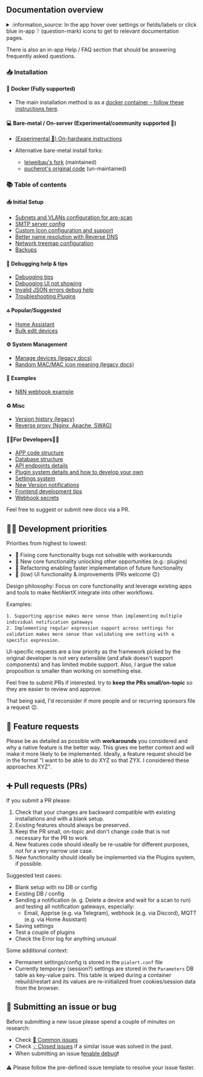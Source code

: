 ## Documentation overview

<details>
  <summary>:information_source: In the app hover over settings or fields/labels or click blue in-app ❔ (question-mark) icons to get to relevant documentation pages.</summary>

  ![In-app help](/docs/img/GENERAL/in-app-help.png)

</details>

There is also an in-app Help / FAQ section that should be answering frequently asked questions.

### 📥 Installation

#### 🐳 Docker (Fully supported)

- The main installation method is as a [docker container - follow these instructions here](https://github.com/jokob-sk/NetAlertX/blob/main/dockerfiles/README.md). 

#### 💻 Bare-metal / On-server (Experimental/community supported 🧪)

- [(Experimental 🧪) On-hardware instructions](https://github.com/jokob-sk/NetAlertX/blob/main/docs/HW_INSTALL.md) 

- Alternative bare-metal install forks: 
  - [leiweibau's fork](https://github.com/leiweibau/Pi.Alert/) (maintained)
  - [pucherot's original code](https://github.com/pucherot/Pi.Alert/) (un-maintained)

### 📚 Table of contents

#### 📥 Initial Setup

- [Subnets and VLANs configuration for arp-scan](/docs/SUBNETS.md)
- [SMTP server config](/docs/SMTP.md)
- [Custom Icon configuration and support](/docs/ICONS.md)
- [Better name resolution with Reverse DNS](/docs/REVERSE_DNS.md)
- [Network treemap configuration](/docs/NETWORK_TREE.md)
- [Backups](/docs/BACKUPS.md)

#### 🐛 Debugging help & tips

- [Debugging tips](/docs/DEBUG_TIPS.md)
- [Debugging UI not showing](/docs/WEB_UI_PORT_DEBUG.md)
- [Invalid JSON errors debug help](/docs/DEBUG_INVALID_JSON.md)
- [Troubleshooting Plugins](/docs/DEBUG_PLUGINS.md)

#### 🔝 Popular/Suggested

- [Home Assistant](/docs/HOME_ASSISTANT.md)
- [Bulk edit devices](/docs/DEVICES_BULK_EDITING.md)

#### ⚙ System Management

- [Manage devices (legacy docs)](/docs/DEVICE_MANAGEMENT.md)
- [Random MAC/MAC icon meaning (legacy docs)](/docs/RANDOM_MAC.md)


#### 🔎 Examples

- [N8N webhook example](/docs/WEBHOOK_N8N.md)

#### ♻ Misc

- [Version history (legacy)](/docs/VERSIONS_HISTORY.md)
- [Reverse proxy (Nginx, Apache, SWAG)](/docs/REVERSE_PROXY.md)

#### 👩‍💻For Developers👨‍💻

- [APP code structure](/netalertx/README.md)
- [Database structure](/docs/DATABASE.md)
- [API endpoints details](/docs/API.md)
- [Plugin system details and how to develop your own](/front/plugins/README.md)
- [Settings system](/docs/SETTINGS_SYSTEM.md)
- [New Version notifications](/docs/VERSIONS.md)
- [Frontend development tips](/docs/FRONTEND_DEVELOPMENT.md)
- [Webhook secrets](/docs/WEBHOOK_SECRET.md)

Feel free to suggest or submit new docs via a PR. 

## 👨‍💻 Development priorities

Priorities from highest to lowest:

* 🔼 Fixing core functionality bugs not solvable with workarounds
* 🔵 New core functionality unlocking other opportunities (e.g.: plugins) 
* 🔵 Refactoring enabling faster implementation of future functionality 
* 🔽 (low) UI functionality & improvements (PRs welcome 😉)

Design philosophy: Focus on core functionality and leverage existing apps and tools to make NetAlertX integrate into other workflows. 

Examples: 

    1. Supporting apprise makes more sense than implementing multiple individual notification gateways
    2. Implementing regular expression support across settings for validation makes more sense than validating one setting with a specific expression. 

UI-specific requests are a low priority as the framework picked by the original developer is not very extensible (and afaik doesn't support components) and has limited mobile support. Also, I argue the value proposition is smaller than working on something else.

Feel free to submit PRs if interested. try to **keep the PRs small/on-topic** so they are easier to review and approve. 

That being said, I'd reconsider if more people and or recurring sponsors file a request 😉.

## 🙏 Feature requests

Please be as detailed as possible with **workarounds** you considered and why a native feature is the better way. This gives me better context and will make it more likely to be implemented. Ideally, a feature request should be in the format "I want to be able to do XYZ so that ZYX. I considered these approaches XYZ".

## ➕ Pull requests (PRs)

If you submit a PR please:

1. Check that your changes are backward compatible with existing installations and with a blank setup. 
2. Existing features should always be preserved. 
3. Keep the PR small, on-topic and don't change code that is not necessary for the PR to work
4. New features code should ideally be re-usable for different purposes, not for a very narrow use case.
5. New functionality should ideally be implemented via the Plugins system, if possible.

Suggested test cases:

- Blank setup with no DB or config
- Existing DB / config
- Sending a notification (e. g. Delete a device and wait for a scan to run) and testing all notification gateways, especially:
   - Email, Apprise (e.g. via Telegram), webhook (e.g. via Discord), MQTT (e.g. via Home Assistant)
- Saving settings
- Test a couple of plugins
- Check the Error log for anything unusual

Some additional context:

* Permanent settings/config is stored in the `pialert.conf` file
* Currently temporary (session?) settings are stored in the `Parameters` DB table as key-value pairs. This table is wiped during a container rebuild/restart and its values are re-initialized from cookies/session data from the browser. 

## 🐛 Submitting an issue or bug

Before submitting a new issue please spend a couple of minutes on research:

* Check [🛑 Common issues](https://github.com/jokob-sk/NetAlertX/blob/main/docs/DEBUG_TIPS.md#common-issues) 
* Check [💡 Closed issues](https://github.com/jokob-sk/NetAlertX/issues?q=is%3Aissue+is%3Aclosed) if a similar issue was solved in the past.
* When submitting an issue ❗[enable debug](https://github.com/jokob-sk/NetAlertX/blob/main/docs/DEBUG_TIPS.md)❗

⚠ Please follow the pre-defined issue template to resolve your issue faster.
